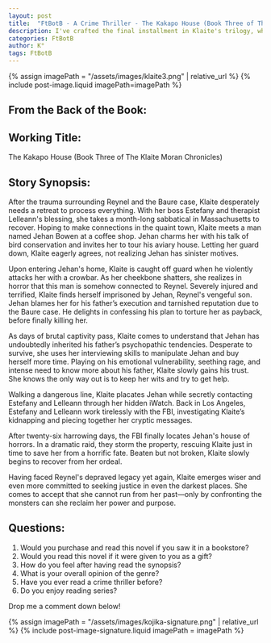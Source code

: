 ```yaml
---
layout: post
title:  "FtBotB - A Crime Thriller - The Kakapo House (Book Three of The Klaite Moran Chronicles)"
description: I've crafted the final installment in Klaite's trilogy, where her attempt at recovery leads to a terrifying confrontation with Reynel's vengeful son Jehan. After being violently abducted and held captive for 26 days, Klaite must use her interviewing skills and psychological insights from her time with Reynel to survive his son's torture. Through this ordeal, she comes to terms with how Reynel's influence continues to shape her life, ultimately emerging stronger in her commitment to justice.
categories: FtBotB
author: K°
tags: FtBotB
---
```

<div>
{% assign imagePath = "/assets/images/klaite3.png" | relative_url %}
{% include post-image.liquid imagePath=imagePath %}
</div>

## From the Back of the Book:
## Working Title:
The Kakapo House (Book Three of The Klaite Moran Chronicles)

## Story Synopsis:
After the trauma surrounding Reynel and the Baure case, Klaite desperately needs a retreat to process everything. With her boss Estefany and therapist Lelleann's blessing, she takes a month-long sabbatical in Massachusetts to recover. Hoping to make connections in the quaint town, Klaite meets a man named Jehan Bowen at a coffee shop. Jehan charms her with his talk of bird conservation and invites her to tour his aviary house. Letting her guard down, Klaite eagerly agrees, not realizing Jehan has sinister motives.  

Upon entering Jehan's home, Klaite is caught off guard when he violently attacks her with a crowbar. As her cheekbone shatters, she realizes in horror that this man is somehow connected to Reynel. Severely injured and terrified, Klaite finds herself imprisoned by Jehan, Reynel's vengeful son. Jehan blames her for his father’s execution and tarnished reputation due to the Baure case. He delights in confessing his plan to torture her as payback, before finally killing her.  

As days of brutal captivity pass, Klaite comes to understand that Jehan has undoubtedly inherited his father’s psychopathic tendencies. Desperate to survive, she uses her interviewing skills to manipulate Jehan and buy herself more time. Playing on his emotional vulnerability, seething rage, and intense need to know more about his father, Klaite slowly gains his trust. She knows the only way out is to keep her wits and try to get help.  

Walking a dangerous line, Klaite placates Jehan while secretly contacting Estefany and Lelleann through her hidden iWatch. Back in Los Angeles, Estefany and Lelleann work tirelessly with the FBI, investigating Klaite’s kidnapping and piecing together her cryptic messages.  

After twenty-six harrowing days, the FBI finally locates Jehan's house of horrors. In a dramatic raid, they storm the property, rescuing Klaite just in time to save her from a horrific fate. Beaten but not broken, Klaite slowly begins to recover from her ordeal.  

Having faced Reynel's depraved legacy yet again, Klaite emerges wiser and even more committed to seeking justice in even the darkest places. She comes to accept that she cannot run from her past—only by confronting the monsters can she reclaim her power and purpose.  

## Questions:
1. Would you purchase and read this novel if you saw it in a bookstore?
2. Would you read this novel if it were given to you as a gift?
3. How do you feel after having read the synopsis?
4. What is your overall opinion of the genre?
5. Have you ever read a crime thriller before?
6. Do you enjoy reading series?

Drop me a comment down below!

<!-- signature -->
{% assign imagePath = "/assets/images/kojika-signature.png" | relative_url %}
{% include post-image-signature.liquid imagePath = imagePath %}